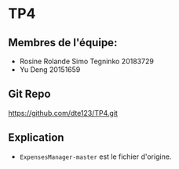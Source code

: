 # TP4

## Membres de l'équipe:
- Rosine Rolande Simo Tegninko 20183729
- Yu Deng 20151659

## Git Repo
https://github.com/dte123/TP4.git

## Explication
- `ExpensesManager-master` est le fichier d'origine.

